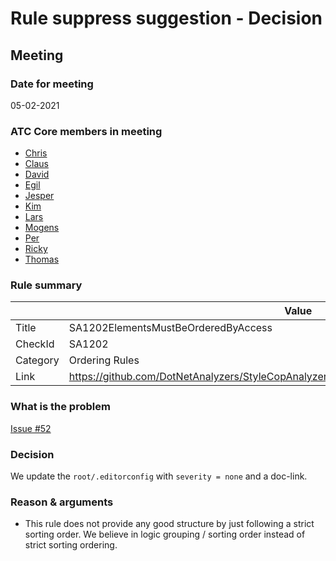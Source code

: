 # Rule suppress suggestion - Decision

## Meeting

### Date for meeting

05-02-2021

### ATC Core members in meeting

* [Chris](https://github.com/orgs/atc-net/people/christianhelle)
* [Claus](https://github.com/orgs/atc-net/people/cjakobsen)
* [David](https://github.com/orgs/atc-net/people/davidkallesen)
* [Egil](https://github.com/orgs/atc-net/people/egil)
* [Jesper](https://github.com/orgs/atc-net/people/jhoejgaard)
* [Kim](https://github.com/orgs/atc-net/people/kimlundjohansen)
* [Lars](https://github.com/orgs/atc-net/people/LarsSkovslund)
* [Mogens](https://github.com/orgs/atc-net/people/MogensFogh)
* [Per](https://github.com/orgs/atc-net/people/perkops)
* [Ricky](https://github.com/orgs/atc-net/people/rickykaare)
* [Thomas](https://github.com/orgs/atc-net/people/TomMalow)

### Rule summary

|             | Value |
| ----------- |------------------------------------------------|
| Title       | SA1202ElementsMustBeOrderedByAccess |
| CheckId     | SA1202 |
| Category    | Ordering Rules |
| Link        | https://github.com/DotNetAnalyzers/StyleCopAnalyzers/blob/master/documentation/SA1202.md |

### What is the problem

[Issue #52](https://github.com/atc-net/atc-coding-rules/issues/52)

### Decision

We update the `root/.editorconfig` with `severity = none` and a doc-link.

### Reason & arguments

* This rule does not provide any good structure by just following a strict sorting order. We believe in logic grouping / sorting order instead of strict sorting ordering.